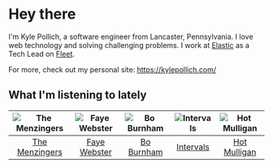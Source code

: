 # Hey there


I'm Kyle Pollich, a software engineer from Lancaster, Pennsylvania. I love web technology and solving challenging problems.
I work at [Elastic](https://www.elastic.co/) as a Tech Lead on [Fleet](https://www.elastic.co/guide/en/fleet/current/fleet-overview.html).

For more, check out my personal site: https://kylepollich.com/

## What I'm listening to lately

<!-- begin artists -->
  |![The Menzingers](https://i.scdn.co/image/ab6761610000f178498bbee152e9598c134823a7)|![Faye Webster](https://i.scdn.co/image/ab6761610000f178c7c02985a56960f324040b07)|![Bo Burnham](https://i.scdn.co/image/ab6761610000f17830d9a4acdf8cd3e8c0ad39ab)|![Intervals](https://i.scdn.co/image/ab6761610000f17837ab27bc31a4f60710f4512d)|![Hot Mulligan](https://i.scdn.co/image/ab6761610000f178ee0afe7cc83d3700ef6200b9)|
  |:---:|:---:|:---:|:---:|:---:|
  |[The Menzingers](https://open.spotify.com/artist/7HWFXU9pHBj0u58yoRwwOJ)|[Faye Webster](https://open.spotify.com/artist/5szilpXHcwOqnyKLqGco5j)|[Bo Burnham](https://open.spotify.com/artist/2Waw2sSbqvAwK8NwACNjVo)|[Intervals](https://open.spotify.com/artist/0xpJGyjbEzkWSNfcf2tcMl)|[Hot Mulligan](https://open.spotify.com/artist/1lKZzN2d4IqiEYxyECIEHI)|
<!-- end artists -->
